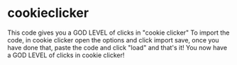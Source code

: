 # cookieclicker
This code gives you a GOD LEVEL of clicks in "cookie clicker"
To import the code, in cookie clicker open the options and click import save, 
once you have done that, paste the code and click "load" and that's it! 
You now have a GOD LEVEL of clicks in cookie clicker!

